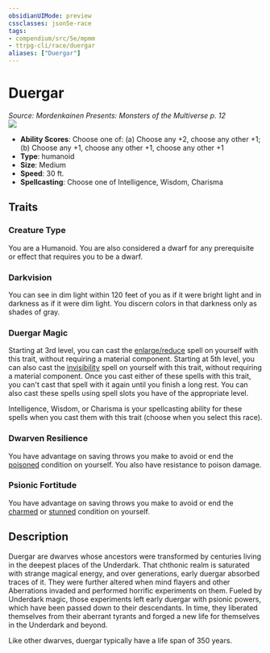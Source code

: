 ```yaml
---
obsidianUIMode: preview
cssclasses: json5e-race
tags:
- compendium/src/5e/mpmm
- ttrpg-cli/race/duergar
aliases: ["Duergar"]
---
```

# Duergar
*Source: Mordenkainen Presents: Monsters of the Multiverse p. 12*  
![](/3-Mechanics/CLI/races/img/duergar.webp#right)  

- **Ability Scores**: Choose one of: (a) Choose any +2, choose any other +1; (b) Choose any +1, choose any other +1, choose any other +1
- **Type**: humanoid
- **Size**: Medium
- **Speed**: 30 ft.
- **Spellcasting**: Choose one of Intelligence, Wisdom, Charisma

## Traits

### Creature Type

You are a Humanoid. You are also considered a dwarf for any prerequisite or effect that requires you to be a dwarf.

### Darkvision

You can see in dim light within 120 feet of you as if it were bright light and in darkness as if it were dim light. You discern colors in that darkness only as shades of gray.

### Duergar Magic

Starting at 3rd level, you can cast the [enlarge/reduce](/3-Mechanics/CLI/spells/enlarge-reduce.md) spell on yourself with this trait, without requiring a material component. Starting at 5th level, you can also cast the [invisibility](/3-Mechanics/CLI/spells/invisibility.md) spell on yourself with this trait, without requiring a material component. Once you cast either of these spells with this trait, you can't cast that spell with it again until you finish a long rest. You can also cast these spells using spell slots you have of the appropriate level.

Intelligence, Wisdom, or Charisma is your spellcasting ability for these spells when you cast them with this trait (choose when you select this race).

### Dwarven Resilience

You have advantage on saving throws you make to avoid or end the [poisoned](/3-Mechanics/CLI/rules/conditions.md#poisoned) condition on yourself. You also have resistance to poison damage.

### Psionic Fortitude

You have advantage on saving throws you make to avoid or end the [charmed](/3-Mechanics/CLI/rules/conditions.md#charmed) or [stunned](/3-Mechanics/CLI/rules/conditions.md#stunned) condition on yourself.

## Description

Duergar are dwarves whose ancestors were transformed by centuries living in the deepest places of the Underdark. That chthonic realm is saturated with strange magical energy, and over generations, early duergar absorbed traces of it. They were further altered when mind flayers and other Aberrations invaded and performed horrific experiments on them. Fueled by Underdark magic, those experiments left early duergar with psionic powers, which have been passed down to their descendants. In time, they liberated themselves from their aberrant tyrants and forged a new life for themselves in the Underdark and beyond.

Like other dwarves, duergar typically have a life span of 350 years.